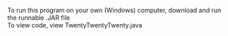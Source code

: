 To run this program on your own (Windows) computer, download and run the runnable .JAR file<br>
To view code, view TwentyTwentyTwenty.java
